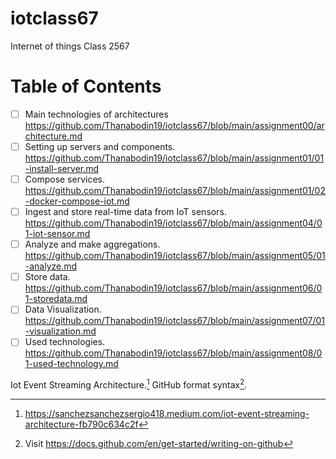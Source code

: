 # iotclass67
Internet of things Class 2567

# Table of Contents

- [ ] Main technologies of architectures https://github.com/Thanabodin19/iotclass67/blob/main/assignment00/architecture.md
- [ ] Setting up servers and components. https://github.com/Thanabodin19/iotclass67/blob/main/assignment01/01-install-server.md
- [ ] Compose services. https://github.com/Thanabodin19/iotclass67/blob/main/assignment01/02-docker-compose-iot.md
- [ ] Ingest and store real-time data from IoT sensors. https://github.com/Thanabodin19/iotclass67/blob/main/assignment04/01-iot-sensor.md
- [ ] Analyze and make aggregations. https://github.com/Thanabodin19/iotclass67/blob/main/assignment05/01-analyze.md
- [ ] Store data. https://github.com/Thanabodin19/iotclass67/blob/main/assignment06/01-storedata.md
- [ ] Data Visualization.  https://github.com/Thanabodin19/iotclass67/blob/main/assignment07/01-visualization.md
- [ ] Used technologies. https://github.com/Thanabodin19/iotclass67/blob/main/assignment08/01-used-technology.md

Iot Event Streaming Architecture.[^1]
GitHub format syntax[^2].

[^1]: https://sanchezsanchezsergio418.medium.com/iot-event-streaming-architecture-fb790c634c2f
[^2]: Visit https://docs.github.com/en/get-started/writing-on-github
